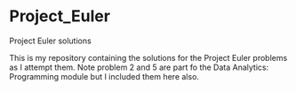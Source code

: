 # Project_Euler
Project Euler solutions

This is my repository containing the solutions for the Project Euler problems as I attempt them.
Note problem 2 and 5 are part fo the Data Analytics: Programming module but I included them here also.
